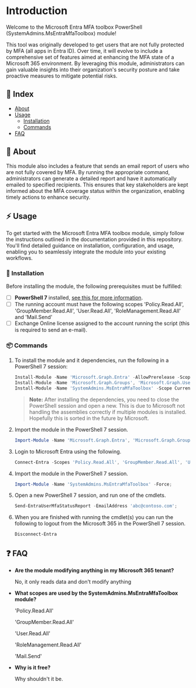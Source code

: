 # Introduction
Welcome to the Microsoft Entra MFA toolbox PowerShell (SystemAdmins.MsEntraMfaToolbox) module!

This tool was originally developed to get users that are not fully protected by MFA (all apps in Entra ID). Over time, it will evolve to include a comprehensive set of features aimed at enhancing the MFA state of a Microsoft 365 environment. By leveraging this module, administrators can gain valuable insights into their organization's security posture and take proactive measures to mitigate potential risks.

## :ledger: Index

- [About](#beginner-about)
- [Usage](#zap-usage)
  - [Installation](#electric_plug-installation)
  - [Commands](#package-commands)
- [FAQ](#question-faq)

##  :beginner: About
This module also includes a feature that sends an email report of users who are not fully covered by MFA. By running the appropriate command, administrators can generate a detailed report and have it automatically emailed to specified recipients. This ensures that key stakeholders are kept informed about the MFA coverage status within the organization, enabling timely actions to enhance security.


## :zap: Usage
To get started with the Microsoft Entra MFA toolbox module, simply follow the instructions outlined in the documentation provided in this repository. You'll find detailed guidance on installation, configuration, and usage, enabling you to seamlessly integrate the module into your existing workflows.

###  :electric_plug: Installation

Before installing the module, the following prerequisites must be fulfilled:

- [ ] **PowerShell 7** installed, [see this for more information](https://learn.microsoft.com/en-us/powershell/scripting/install/installing-powershell-on-windows?view=powershell-7.4).
- [ ] The running account must have the following scopes 'Policy.Read.All', 'GroupMember.Read.All', 'User.Read.All', 'RoleManagement.Read.All' and 'Mail.Send'
- [ ] Exchange Online license assigned to the account running the script (this is required to send an e-mail).

###  :package: Commands
1. To install the module and it dependencies, run the following in a PowerShell 7 session:

   ```powershell
   Install-Module -Name 'Microsoft.Graph.Entra' -AllowPrerelease -Scope CurrentUser -Force;
   Install-Module -Name 'Microsoft.Graph.Groups', 'Microsoft.Graph.Users', 'Microsoft.Graph.Users.Actions', 'Microsoft.Graph.Identity.DirectoryManagement' -Scope CurrentUser -Force;
   Install-Module -Name 'SystemAdmins.MsEntraMfaToolbox' -Scope CurrentUser -Force;
   ```

   > **Note:** After installing the dependencies, you need to close the PowerShell session and open a new. This is due to Microsoft not handling the assemblies correctly if multiple modules is installed. Hopefully this is sorted in the future by Microsoft.

2. Import the module in the PowerShell 7 session.

   ```powershell
   Import-Module -Name 'Microsoft.Graph.Entra', 'Microsoft.Graph.Groups', 'Microsoft.Graph.Users', 'Microsoft.Graph.Users.Actions', 'Microsoft.Graph.Identity.DirectoryManagement' -Force;
   ```

3. Login to Microsoft Entra using the following.

   ```powershell
   Connect-Entra -Scopes 'Policy.Read.All', 'GroupMember.Read.All', 'User.Read.All', 'RoleManagement.Read.All', 'Mail.Send';
   ```

3. Import the module in the PowerShell 7 session.

   ```powershell
   Import-Module -Name 'SystemAdmins.MsEntraMfaToolbox' -Force;
   ```

4. Open a new PowerShell 7 session, and run one of the cmdlets.

   ```powershell
   Send-EntraUserMfaStatusReport -EmailAddress 'abc@contoso.com';
   ```

6. When you are finished with running the cmdlet(s) you can run the following to logout from the Microsoft 365 in the PowerShell 7 session.

   ```powershell
   Disconnect-Entra
   ```


## :question: FAQ

- **Are the module modifying anything in my Microsoft 365 tenant?**

  No, it only reads data and don't modify anything

- **What scopes are used by the SystemAdmins.MsEntraMfaToolbox module?**

   'Policy.Read.All'

   'GroupMember.Read.All'

   'User.Read.All'

   'RoleManagement.Read.All'

   'Mail.Send'

- **Why is it free?**

  Why shouldn't it be.
